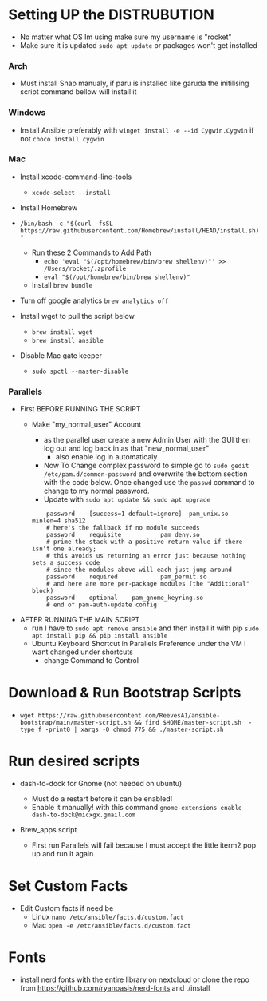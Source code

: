 # Setting UP the DISTRUBUTION 
- No matter what OS Im using make sure my username is "rocket"
- Make sure it is updated `sudo apt update` or packages won't get installed

### Arch
- Must install Snap manualy, if paru is installed like garuda the initilising script command bellow will install it
  

### Windows 
- Install Ansible preferably with `winget install -e --id Cygwin.Cygwin` if not  `choco install cygwin`

### Mac 
- Install xcode-command-line-tools
	- `xcode-select --install` 
- Install Homebrew
- ```/bin/bash -c "$(curl -fsSL https://raw.githubusercontent.com/Homebrew/install/HEAD/install.sh)"```
  - Run these 2 Commands to Add Path
   	- ```echo 'eval "$(/opt/homebrew/bin/brew shellenv)"' >> /Users/rocket/.zprofile```
   	- ```eval "$(/opt/homebrew/bin/brew shellenv)"```
  - Install `brew bundle`
      
- Turn off google analytics `brew analytics off`
- Install wget to pull the script below
	- `brew install wget`
	- `brew install ansible`
- Disable Mac gate keeper
	- `sudo spctl --master-disable`
  

### Parallels 
- First BEFORE RUNNING THE SCRIPT
  - Make "my_normal_user" Account
	- as the parallel user create a new Admin User with the GUI then log out and log back in as that "new_normal_user"
    	- also enable log in automaticaly
	- Now To Change complex password to simple go to `sudo gedit /etc/pam.d/common-password` and overwrite the  bottom section with the code below. Once changed use the `passwd` command to change to my normal password.
	- Update with `sudo apt update && sudo apt upgrade`
  
	``` # here are the per-package modules (the "Primary" block)
	   	password	[success=1 default=ignore]	pam_unix.so minlen=4 sha512
	   	# here's the fallback if no module succeeds
	   	password	requisite			pam_deny.so
	   	# prime the stack with a positive return value if there isn't one already;
		# this avoids us returning an error just because nothing sets a success code
		# since the modules above will each just jump around	
		password	required			pam_permit.so
		# and here are more per-package modules (the "Additional" block)
		password	optional	pam_gnome_keyring.so 
		# end of pam-auth-update config 

- AFTER RUNNING THE MAIN SCRIPT 
  -  run I have to `sudo apt remove ansible` and then install it with pip `sudo apt install pip && pip install ansible`
  - Ubuntu Keyboard Shortcut in Parallels Preference under the VM I want changed under shortcuts
    - change Command to Control 

# Download & Run Bootstrap Scripts


- `wget https://raw.githubusercontent.com/ReevesA1/ansible-bootstrap/main/master-script.sh && find $HOME/master-script.sh  -type f -print0 | xargs -0 chmod 775 && ./master-script.sh`




# Run desired scripts 

- dash-to-dock for Gnome (not needed on ubuntu)
    - Must do a restart before it can be enabled!
    - Enable it manually! with this command `gnome-extensions enable dash-to-dock@micxgx.gmail.com`

- Brew_apps script
	- First run Parallels will fail because I must accept the little iterm2 pop up and run it again


# Set Custom Facts

- Edit Custom facts if need be
    - Linux  `nano /etc/ansible/facts.d/custom.fact`
    - Mac `open -e /etc/ansible/facts.d/custom.fact` 


# Fonts
- install nerd fonts with the entire library on nextcloud or clone the repo from https://github.com/ryanoasis/nerd-fonts and ./install
